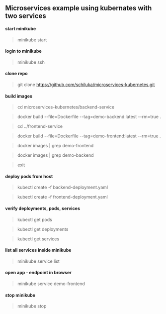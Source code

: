 ## Microservices example using kubernates with two services

#### start minikube
>minikube start

#### login to minikube
>minikube ssh

#### clone repo
>git clone https://github.com/schiluka/microservices-kubernetes.git

#### build images
>cd microservices-kubernetes/backend-service

>docker build --file=Dockerfile --tag=demo-backend:latest --rm=true .

>cd ../frontend-service

>docker build --file=Dockerfile --tag=demo-frontend:latest --rm=true .

>docker images | grep demo-frontend

>docker images | grep demo-backend

>exit

#### deploy pods from host
>kubectl create -f backend-deployment.yaml

>kubectl create -f frontend-deployment.yaml

#### verify deployments, pods, services
>kubectl get pods

>kubectl get deployments

>kubectl get services

#### list all services inside minikube
>minikube service list

#### open app - endpoint in browser
>minikube service demo-frontend

#### stop minikube
>minikube stop
